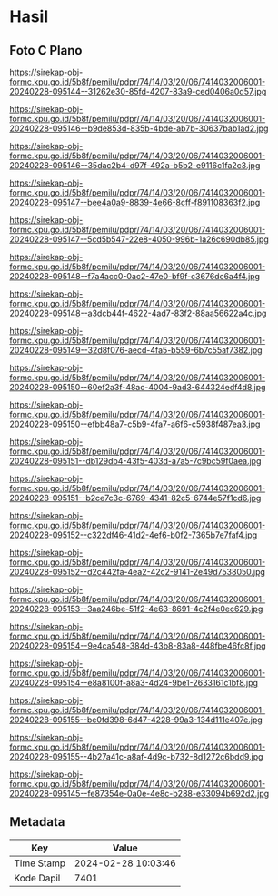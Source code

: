 # Hasil

## Foto C Plano

https://sirekap-obj-formc.kpu.go.id/5b8f/pemilu/pdpr/74/14/03/20/06/7414032006001-20240228-095144--31262e30-85fd-4207-83a9-ced0406a0d57.jpg

https://sirekap-obj-formc.kpu.go.id/5b8f/pemilu/pdpr/74/14/03/20/06/7414032006001-20240228-095146--b9de853d-835b-4bde-ab7b-30637bab1ad2.jpg

https://sirekap-obj-formc.kpu.go.id/5b8f/pemilu/pdpr/74/14/03/20/06/7414032006001-20240228-095146--35dac2b4-d97f-492a-b5b2-e9116c1fa2c3.jpg

https://sirekap-obj-formc.kpu.go.id/5b8f/pemilu/pdpr/74/14/03/20/06/7414032006001-20240228-095147--bee4a0a9-8839-4e66-8cff-f891108363f2.jpg

https://sirekap-obj-formc.kpu.go.id/5b8f/pemilu/pdpr/74/14/03/20/06/7414032006001-20240228-095147--5cd5b547-22e8-4050-996b-1a26c690db85.jpg

https://sirekap-obj-formc.kpu.go.id/5b8f/pemilu/pdpr/74/14/03/20/06/7414032006001-20240228-095148--f7a4acc0-0ac2-47e0-bf9f-c3676dc6a4f4.jpg

https://sirekap-obj-formc.kpu.go.id/5b8f/pemilu/pdpr/74/14/03/20/06/7414032006001-20240228-095148--a3dcb44f-4622-4ad7-83f2-88aa56622a4c.jpg

https://sirekap-obj-formc.kpu.go.id/5b8f/pemilu/pdpr/74/14/03/20/06/7414032006001-20240228-095149--32d8f076-aecd-4fa5-b559-6b7c55af7382.jpg

https://sirekap-obj-formc.kpu.go.id/5b8f/pemilu/pdpr/74/14/03/20/06/7414032006001-20240228-095150--60ef2a3f-48ac-4004-9ad3-644324edf4d8.jpg

https://sirekap-obj-formc.kpu.go.id/5b8f/pemilu/pdpr/74/14/03/20/06/7414032006001-20240228-095150--efbb48a7-c5b9-4fa7-a6f6-c5938f487ea3.jpg

https://sirekap-obj-formc.kpu.go.id/5b8f/pemilu/pdpr/74/14/03/20/06/7414032006001-20240228-095151--db129db4-43f5-403d-a7a5-7c9bc59f0aea.jpg

https://sirekap-obj-formc.kpu.go.id/5b8f/pemilu/pdpr/74/14/03/20/06/7414032006001-20240228-095151--b2ce7c3c-6769-4341-82c5-6744e57f1cd6.jpg

https://sirekap-obj-formc.kpu.go.id/5b8f/pemilu/pdpr/74/14/03/20/06/7414032006001-20240228-095152--c322df46-41d2-4ef6-b0f2-7365b7e7faf4.jpg

https://sirekap-obj-formc.kpu.go.id/5b8f/pemilu/pdpr/74/14/03/20/06/7414032006001-20240228-095152--d2c442fa-4ea2-42c2-9141-2e49d7538050.jpg

https://sirekap-obj-formc.kpu.go.id/5b8f/pemilu/pdpr/74/14/03/20/06/7414032006001-20240228-095153--3aa246be-51f2-4e63-8691-4c2f4e0ec629.jpg

https://sirekap-obj-formc.kpu.go.id/5b8f/pemilu/pdpr/74/14/03/20/06/7414032006001-20240228-095154--9e4ca548-384d-43b8-83a8-448fbe46fc8f.jpg

https://sirekap-obj-formc.kpu.go.id/5b8f/pemilu/pdpr/74/14/03/20/06/7414032006001-20240228-095154--e8a8100f-a8a3-4d24-9be1-2633161c1bf8.jpg

https://sirekap-obj-formc.kpu.go.id/5b8f/pemilu/pdpr/74/14/03/20/06/7414032006001-20240228-095155--be0fd398-6d47-4228-99a3-134d111e407e.jpg

https://sirekap-obj-formc.kpu.go.id/5b8f/pemilu/pdpr/74/14/03/20/06/7414032006001-20240228-095155--4b27a41c-a8af-4d9c-b732-8d1272c6bdd9.jpg

https://sirekap-obj-formc.kpu.go.id/5b8f/pemilu/pdpr/74/14/03/20/06/7414032006001-20240228-095145--fe87354e-0a0e-4e8c-b288-e33094b692d2.jpg


## Metadata

| Key        | Value               |
| ---------- | ------------------- |
| Time Stamp | 2024-02-28 10:03:46 |
| Kode Dapil | 7401                |



